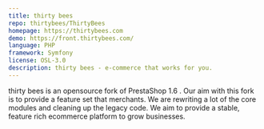```yaml
---
title: thirty bees
repo: thirtybees/ThirtyBees
homepage: https://thirtybees.com
demo: https://front.thirtybees.com/
language: PHP
framework: Symfony
license: OSL-3.0
description: thirty bees - e-commerce that works for you.
---
```


thirty bees is an opensource fork of PrestaShop 1.6 . Our aim with this fork is to provide a feature set that merchants. We are rewriting a lot of the core modules and cleaning up the legacy code. We aim to provide a stable, feature rich ecommerce platform to grow businesses. 
